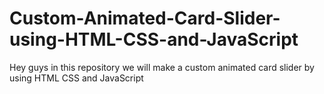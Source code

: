 # Custom-Animated-Card-Slider-using-HTML-CSS-and-JavaScript
Hey guys in this repository we will make a custom animated card slider by using HTML CSS and JavaScript
